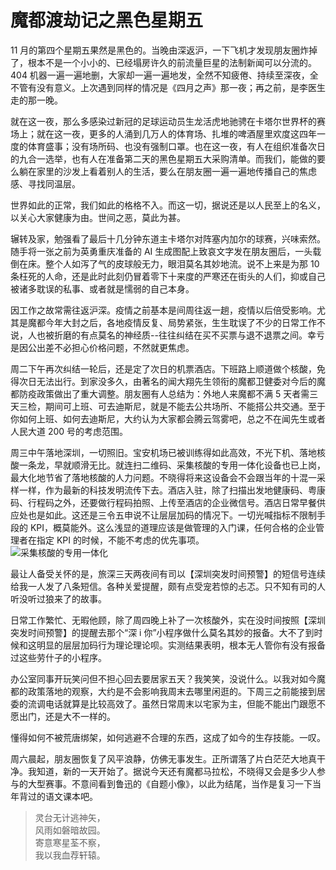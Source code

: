 # 魔都渡劫记之黑色星期五

11 月的第四个星期五果然是黑色的。当晚由深返沪，一下飞机才发现朋友圈炸掉了，根本不是一个小小的、已经塌房许久的前流量巨星的法制新闻可以分流的。404 机器一遍一遍地删，大家却一遍一遍地发，全然不知疲倦、持续至深夜，全不管有没有意义。上次遇到同样的情况是《四月之声》那一夜；再之前，是李医生走的那一晚。

就在这一夜，那么多感染过新冠的足球运动员生龙活虎地驰骋在卡塔尔世界杯的赛场上；就在这一夜，更多的人涌到几万人的体育场、扎堆的啤酒屋里欢度这四年一度的体育盛事；没有场所码、也没有强制口罩。也在这一夜，有人在组织准备次日的九合一选举，也有人在准备第二天的黑色星期五大采购清单。而我们，能做的要么躺在家里的沙发上看着别人的生活，要么在朋友圈一遍一遍地传播自己的焦虑感、寻找同温层。

世界如此的正常，我们如此的格格不入。而这一切，据说还是以人民至上的名义，以关心大家健康为由。世间之恶，莫此为甚。

辗转及家，勉强看了最后十几分钟东道主卡塔尔对阵塞内加尔的球赛，兴味索然。随手将一张之前为英勇重庆准备的 AI 生成图配上致哀文字发在朋友圈后，一头载倒在床。整个人如泻了气的皮球般无力，眼泪莫名其妙地流。说不上来是为那 10 条枉死的人命，还是此时此刻仍冒着零下十来度的严寒还在街头的人们，抑或自己被诸多耽误的私事、或者就是懦弱的自己本身。

因工作之故常需往返沪深。疫情之前基本是间周往返一趟，疫情以后倍受影响。尤其是魔都今年大封之后，各地疫情反复、局势紧张，生生耽误了不少的日常工作不说，人也被折磨的有点莫名的神经质--往往纠结在买不买票与退不退票之间。幸亏是因公出差不必担心价格问题，不然就更焦虑。

周二下午再次纠结一轮后，还是定了次日的机票酒店。下班路上顺道做个核酸，免得次日无法出行。到家没多久，由著名的闻大翔先生领衔的魔都卫健委对今后的魔都防疫政策做出了重大调整。朋友圈有人总结为：外地人来魔都不满 5 天者需三天三检，期间可上班、可去迪斯尼，就是不能去公共场所、不能搭公共交通。至于你如何上班、如何去迪斯尼，大约认为大家都会腾云驾雾吧，总之不在闻先生或者人民大道 200 号的考虑范围。

周三中午落地深圳，一切照旧。宝安机场已被训练得如此高效，不光下机、落地核酸一条龙，早就顺滑无比。就连扫二维码、采集核酸的专用一体化设备也已上岗，最大化地节省了落地核酸的人力问题。不晓得将来这设备会不会跟当年的十混一采样一样，作为最新的科技发明流传下去。酒店入驻，除了扫描出发地健康码、粤康码、行程码之外，还要做行程码拍照、上传至酒店的企业微信号。酒店日常早餐供应处也是如此。这还是三令五申说不让层层加码的情况下。一切光喊指标不限制手段的 KPI，概莫能外。这么浅显的道理应该是做管理的入门课，任何合格的企业管理者在指定 KPI 的时候，不能不考虑的优先事项。  
<img decoding="async" src="https://i0.wp.com/salty.vip/wp-content/uploads/2022/11/WechatIMG45.jpeg?resize=225%2C300" alt="采集核酸的专用一体化" data-recalc-dims="1" /> 

最让人备受关怀的是，旅深三天两夜间有司以【深圳突发时间预警】的短信号连续给我一人发了八条短信。各种关爱提醒，颇有点受宠若惊的忐忑。只不知有司的人听没听过狼来了的故事。

日常工作繁忙、无暇他顾，除了周四晚上补了一次核酸外，实在没时间按照【深圳突发时间预警】的提醒去那个“深 i 你”小程序做什么莫名其妙的报备。大不了到时候和这明显的层层加码行为理论理论呗。实测结果表明，根本无人管你有没有报备过这些劳什子的小程序。  
<img decoding="async" src="https://i0.wp.com/salty.vip/wp-content/uploads/2022/11/WechatIMG44.png?resize=139%2C300" alt="" data-recalc-dims="1" /> 

办公室同事开玩笑问但不担心回去要居家五天？我笑笑，没说什么。以我对如今魔都的政策落地的观察，大约是不会影响我周末去哪里闲逛的。下周三之前能接到居委的流调电话就算是比较高效了。虽然日常周末以宅家为主，但能不能出门跟愿不愿出门，还是大不一样的。

懂得如何不被荒唐绑架，如何逃避不合理的东西，这成了如今的生存技能。一叹。

周六晨起，朋友圈恢复了风平浪静，仿佛无事发生。正所谓落了片白茫茫大地真干净。我知道，新的一天开始了。据说今天还有魔都马拉松，不晓得又会是多少人参与的大型赛事。不意间看到鲁迅的《自题小像》，以此为结尾，当作是复习一下当年背过的语文课本吧。

> 灵台无计逃神矢，  
> 风雨如磐暗故园。  
> 寄意寒星荃不察，  
> 我以我血荐轩辕。

<img decoding="async" src="https://i0.wp.com/salty.vip/wp-content/uploads/2022/11/chongqing0_0000-249-2.jpg?resize=180%2C300" alt="" data-recalc-dims="1" />  
<img decoding="async" src="https://i0.wp.com/salty.vip/wp-content/uploads/2022/11/chongqing0_0000-249-1.jpg?resize=180%2C300" alt="" data-recalc-dims="1" />
